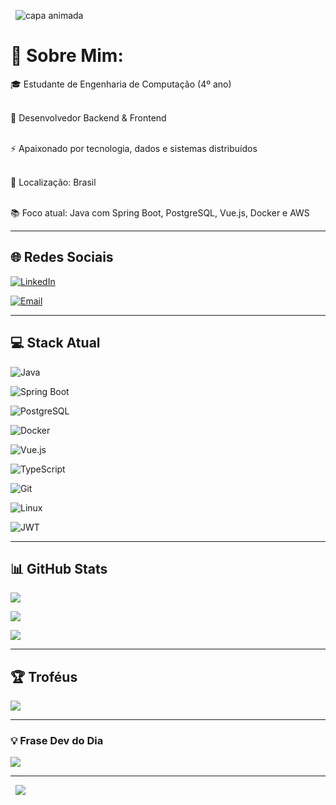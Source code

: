 <p align="center">

  <img src="https://capsule-render.vercel.app/api?type=waving&color=0:1a1a1a,100:00c896&height=200&section=header&text=Mateus%20Mantovi%20Costa&fontSize=40&fontColor=ffffff&animation=fadeIn" alt="capa animada"/>

</p>



# 💫 Sobre Mim:

🎓 Estudante de Engenharia de Computação (4º ano)<br>  

💼 Desenvolvedor Backend & Frontend<br>  

⚡ Apaixonado por tecnologia, dados e sistemas distribuídos<br>  

📍 Localização: Brasil<br>  

📚 Foco atual: Java com Spring Boot, PostgreSQL, Vue.js, Docker e AWS



---



## 🌐 Redes Sociais

[![LinkedIn](https://img.shields.io/badge/LinkedIn-%230077B5.svg?style=for-the-badge&logo=linkedin&logoColor=white)](https://www.linkedin.com/in/mateusmantovi/)  

[![Email](https://img.shields.io/badge/Email-D14836?style=for-the-badge&logo=gmail&logoColor=white)](mailto:mateusmantovi@gmail.com)



---



## 💻 Stack Atual

![Java](https://img.shields.io/badge/Java-%23ED8B00.svg?style=for-the-badge&logo=openjdk&logoColor=white)

![Spring Boot](https://img.shields.io/badge/SpringBoot-6DB33F.svg?style=for-the-badge&logo=springboot&logoColor=white)

![PostgreSQL](https://img.shields.io/badge/PostgreSQL-%23316192.svg?style=for-the-badge&logo=postgresql&logoColor=white)

![Docker](https://img.shields.io/badge/Docker-%230db7ed.svg?style=for-the-badge&logo=docker&logoColor=white)

![Vue.js](https://img.shields.io/badge/Vue.js-35495E?style=for-the-badge&logo=vue.js&logoColor=4FC08D)

![TypeScript](https://img.shields.io/badge/TypeScript-%23007ACC.svg?style=for-the-badge&logo=typescript&logoColor=white)

![Git](https://img.shields.io/badge/Git-%23F05033.svg?style=for-the-badge&logo=git&logoColor=white)

![Linux](https://img.shields.io/badge/Linux-%23FCC624.svg?style=for-the-badge&logo=linux&logoColor=black)

![JWT](https://img.shields.io/badge/JWT-black?style=for-the-badge&logo=JSON%20web%20tokens)



---



## 📊 GitHub Stats

![](https://github-readme-stats.vercel.app/api?username=MateusMantovi&theme=aura&hide_border=false&include_all_commits=true&count_private=true)<br/>

![](https://github-readme-streak-stats.herokuapp.com/?user=MateusMantovi&theme=aura&hide_border=false)<br/>

![](https://github-readme-stats.vercel.app/api/top-langs/?username=MateusMantovi&theme=aura&hide_border=false&layout=compact)



---



## 🏆 Troféus

![](https://github-profile-trophy.vercel.app/?username=MateusMantovi&theme=radical&no-frame=false&no-bg=true&margin-w=4)



---



### 💡 Frase Dev do Dia

![](https://quotes-github-readme.vercel.app/api?type=horizontal&theme=radical)



---



<p align="center">

  <img src="https://komarev.com/ghpvc/?username=MateusMantovi&label=Visualiza%C3%A7%C3%B5es&color=0e75b6&style=flat" />

</p>



<!--

  🔧 Este README foi gerado e estilizado por Mateus Mantovi usando GPRM + Shields.io

-->
